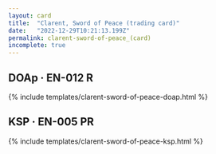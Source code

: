 ```yaml
---
layout: card
title:  "Clarent, Sword of Peace (trading card)"
date:   "2022-12-29T10:21:13.199Z"
permalink: clarent-sword-of-peace_(card)
incomplete: true
---
```


## DOAp &middot; EN-012 R

{% include templates/clarent-sword-of-peace-doap.html %}


## KSP &middot; EN-005 PR

{% include templates/clarent-sword-of-peace-ksp.html %}
